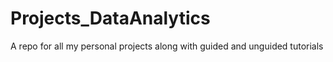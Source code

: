 # Projects_DataAnalytics
A repo for all my personal projects along with guided and unguided tutorials
